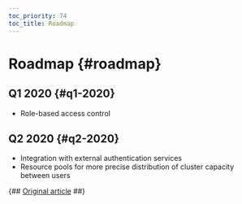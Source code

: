```yaml
---
toc_priority: 74
toc_title: Roadmap
---
```


# Roadmap {#roadmap}

## Q1 2020 {#q1-2020}

-   Role-based access control

## Q2 2020 {#q2-2020}

-   Integration with external authentication services
-   Resource pools for more precise distribution of cluster capacity between users

{## [Original article](https://clickhouse.tech/docs/en/roadmap/) ##}
